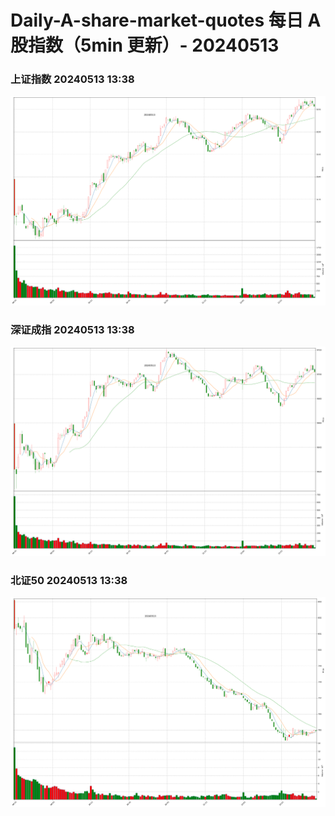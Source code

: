 
# Daily-A-share-market-quotes 每日 A 股指数（5min 更新）- 20240513

### 上证指数 20240513 13:38
![](./fig/2024/5/20240513-sh000001.png)

### 深证成指 20240513 13:38
![](./fig/2024/5/20240513-sz399001.png)

### 北证50 20240513 13:38
![](./fig/2024/5/20240513-bj899050.png)
